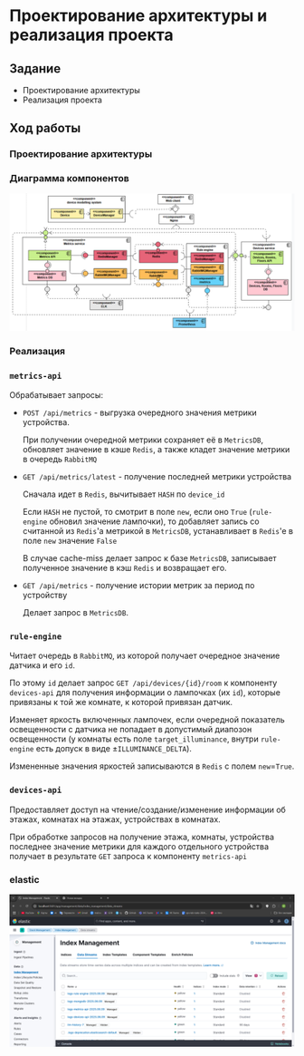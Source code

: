 # Проектирование архитектуры и реализация проекта

## Задание

- Проектирование архитектуры
- Реализация проекта

## Ход работы

### Проектирование архитектуры

### Диаграмма компонентов

![component-diagram](img/2/component-diagram.png)

### Реализация

### `metrics-api`

Обрабатывает запросы:

- `POST /api/metrics` - выгрузка очередного значения метрики устройства.

  При получении очередной метрики сохраняет её в `MetricsDB`, обновляет значение в кэше `Redis`, а также кладет значение
  метрики в очередь `RabbitMQ`


- `GET /api/metrics/latest` - получение последней метрики устройства

  Сначала идет в `Redis`, вычитывает `HASH` по `device_id`

  Если `HASH` не пустой, то смотрит в поле `new`, если оно `True` (`rule-engine` обновил значение лампочки), то
  добавляет запись со считанной из `Redis`'a метрикой в `MetricsDB`, устанавливает в `Redis`'e в поле `new`
  значение `False`

  В случае cache-miss делает запрос к базе `MetricsDB`, записывает полученное значение в кэш `Redis` и возвращает его.


- `GET /api/metrics` - получение истории метрик за период по устройству

  Делает запрос в `MetricsDB`.

### `rule-engine`

Читает очередь в `RabbitMQ`, из которой получает очередное значение датчика и его `id`.

По этому `id` делает запрос `GET /api/devices/{id}/room` к компоненту `devices-api` для получения информации о
лампочках (их `id`), которые привязаны к той же комнате, к которой привязан датчик.

Изменяет яркость включенных лампочек, если очередной показатель освещенности с датчика не попадает в допустимый диапозон
освещенности (у комнаты есть поле `target_illuminance`, внутри `rule-engine` есть допуск в виде ±`ILLUMINANCE_DELTA`).

Измененные значения яркостей записываются в `Redis` с полем `new`=`True`.

### `devices-api`

Предоставляет доступ на чтение/создание/изменение информации об этажах, комнатах на этажах, устройствах в комнатах.

При обработке запросов на получение этажа, комнаты, устройства последнее значение метрики для каждого отдельного
устройства получает в результате `GET` запроса к компоненту `metrics-api`

### elastic

![elastic interface](img/2/elastic.png)
